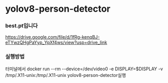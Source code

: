 # yolov8-person-detector

### best.pt입니다
https://drive.google.com/file/d/1fRg-kenqBJ-eTYwzQHgPaYyp_YpXf4ws/view?usp=drive_link

### 실행방법
터미널에서 docker run --rm   --device=/dev/video0   -e DISPLAY=$DISPLAY   -v /tmp/.X11-unix:/tmp/.X11-unix   yolov8-person-detector실행



